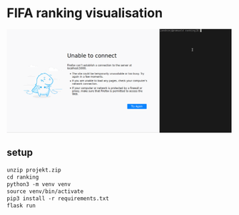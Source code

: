# FIFA ranking visualisation

![Demo](data/demo.gif)

## setup
    unzip projekt.zip
    cd ranking
    python3 -m venv venv
    source venv/bin/activate
    pip3 install -r requirements.txt
    flask run